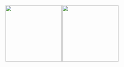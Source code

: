 <div style="display:flex;">
  <img height="180em" src="https://github-readme-stats.vercel.app/api?username=SakiYoshino15&show_icons=true&title_color=ffffff&icon_color=9d8189&bg_color=DEG,fde2e4,fad2e1,DDD6F3,fff1e6&text_color=f76f8e&border_color=ffffff"/>
  <img  height="180em" src="https://github-readme-stats.vercel.app/api/top-langs/?username=SakiYoshino15&layout=compact&title_color=ffffff&icon_color=ffe45e&bg_color=DEG,fde2e4,fad2e1,DDD6F3,fff1e6&text_color=f76f8e&border_color=ffffff"/>
</div>
